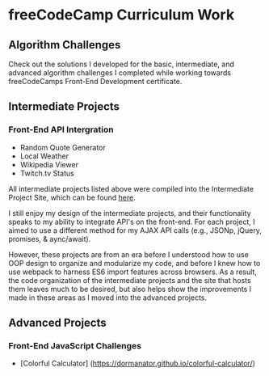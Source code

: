 # freeCodeCamp Curriculum Work

## Algorithm Challenges
Check out the solutions I developed for the basic, intermediate, and advanced algorithm challenges I completed while working towards freeCodeCamps Front-End Development certificate.

## Intermediate Projects
### Front-End API Intergration
* Random Quote Generator
* Local Weather
* Wikipedia Viewer
* Twitch.tv Status

All intermediate projects listed above were compiled into the Intermediate Project Site, which can be found [here](https://freecodecamp.ryandorman.tech).

I still enjoy my design of the intermediate projects, and their functionality speaks to my ability to integrate API's on the front-end. For each project, I aimed to use a different method for my AJAX API calls (e.g., JSONp, jQuery, promises, & aync/await). 

However, these projects are from an era before I understood how to use OOP design to organize and modularize my code, and before I knew how to use webpack to harness ES6 import features across browsers. As a result, the code organization of the intermediate projects and the site that hosts them leaves much to be desired, but also helps show the improvements I made in these areas as I moved into the advanced projects.

## Advanced Projects
### Front-End JavaScript Challenges
* [Colorful Calculator] (https://dormanator.github.io/colorful-calculator/) 